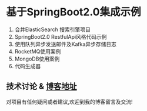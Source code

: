 # 基于SpringBoot2.0集成示例
1. 合并ElasticSearch 搜索引擎项目
2. SpringBoot2.0 RestfulApi风格代码示例
3. 使用队列异步发送邮件及Kafka异步存储日志
4. RocketMQ使用案例
5. MongoDB使用案例
6. 代码生成器

## 技术讨论 & [博客地址](https://www.jacknolfskin.top/)
对项目有任何疑问或者建议,欢迎到我的博客留言及交流!
